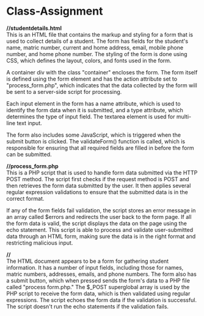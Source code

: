 # Class-Assignment

<strong>//studentdetails.html</strong> <br /> 
This is an HTML file that contains the markup and styling for a form that is used to collect details of a student. The form has fields for the student's name, matric number, current and home address, email, mobile phone number, and home phone number. The styling of the form is done using CSS, which defines the layout, colors, and fonts used in the form.

A container div with the class "container" encloses the form. The form itself is defined using the form element and has the action attribute set to "process_form.php", which indicates that the data collected by the form will be sent to a server-side script for processing.

Each input element in the form has a name attribute, which is used to identify the form data when it is submitted, and a type attribute, which determines the type of input field. The textarea element is used for multi-line text input.

The form also includes some JavaScript, which is triggered when the submit button is clicked. The validateForm() function is called, which is responsible for ensuring that all required fields are filled in before the form can be submitted.

<strong>//process_form.php</strong> <br /> 
This is a PHP script that is used to handle form data submitted via the HTTP POST method. The script first checks if the request method is POST and then retrieves the form data submitted by the user. It then applies several regular expression validations to ensure that the submitted data is in the correct format.

If any of the form fields fail validation, the script stores an error message in an array called $errors and redirects the user back to the form page. If all the form data is valid, the script displays the data on the page using the echo statement. This script is able to process and validate user-submitted data through an HTML form, making sure the data is in the right format and restricting malicious input.

<strong>//</strong> <br /> 
The HTML document appears to be a form for gathering student information. It has a number of input fields, including those for names, matric numbers, addresses, emails, and phone numbers. The form also has a submit button, which when pressed sends the form's data to a PHP file called "process form.php." The $_POST superglobal array is used by the PHP script to receive the form data, which is then validated using regular expressions. The script echoes the form data if the validation is successful. The script doesn't run the echo statements if the validation fails. 
